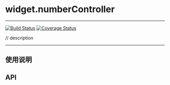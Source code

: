 # widget.numberController

---

[![Build Status](https://secure.travis-ci.org/airyland/widget.numberController.png)](https://travis-ci.org/airyland/widget.numberController)
[![Coverage Status](https://coveralls.io/repos/airyland/widget.numberController/badge.png?branch=master)](https://coveralls.io/r/airyland/widget.numberController)


// description

---

## 使用说明


## API
